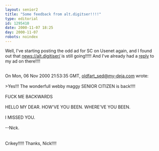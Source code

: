 ```yaml
---
layout: senior2
title: "Some feedback from alt.digitser!!!!"
type: editorial
id: 1295410
date: 2000-11-07 18:25
day: 2000-11-07
robots: noindex
---
```

Well, I've starting posting the odd ad for SC on Usenet again, and I found out that <a href="news://alt.digitiser/">news://alt.digitiser/</a> is still going!!!!! And I've already had a <a href="http://x74.deja.com/threadmsg_ct.xp?AN=690471725.1&amp;mhitnum=1&amp;CONTEXT=973622055.83034143">reply</a> to my ad on there!!!!<br/> <br/><div class="usenet">On Mon, 06 Nov 2000 21:53:35 GMT, oldfart_sed@my-deja.com wrote: <br/> <br/>&gt;Yes!!! The wonderfull webby maggy SENIOR CITIZEN is back!!!!<br/> <br/>FUCK ME BACKWARDS<br/> <br/>HELLO MY DEAR.  HOW'VE YOU BEEN.  WHERE'VE YOU BEEN.<br/> <br/>I MISSED YOU.<br/> <br/>--Nick.<br/></div> <br/> <br/>Crikey!!!!! Thanks, Nick!!!!
